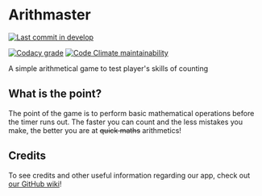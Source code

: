 # Arithmaster
[![Last commit in develop](https://img.shields.io/github/last-commit/kawan-kawan/arithmaster/develop.svg)](https://github.com/kawan-kawan/arithmaster/commits/develop)

[![Codacy grade](https://img.shields.io/codacy/grade/290672dfb9e2400e924596823587b969.svg)](https://www.codacy.com/app/NickKaramoff/arithmaster/dashboard)
[![Code Climate maintainability](https://img.shields.io/codeclimate/maintainability/kawan-kawan/arithmaster.svg)](https://codeclimate.com/github/kawan-kawan/arithmaster)


A simple arithmetical game to test player's skills of counting

## What is the point?
The point of the game is to perform basic mathematical operations before the timer runs out. The faster you can count and the less mistakes you make, the better you are at ~~quick maths~~ arithmetics!

## Credits

To see credits and other useful information regarding our app, check out [our GitHub wiki](https://github.com/kawan-kawan/arithmaster/wiki)!
